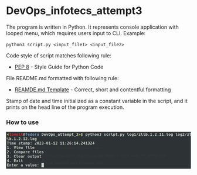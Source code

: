 # DevOps_infotecs_attempt3

The program is written in Python. It represents console application
with looped menu, which requires users input to CLI. Example:

```
python3 script.py <input_file1> <input_file2>
```

Code style of script matches following rule:

- [PEP 8](https://www.python.org/dev/peps/pep-0008/) - Style Guide for Python Code

File README.md formatted with following rule:

- [REAMDE.md Template](https://gist.github.com/PurpleBooth/109311bb0361f32d87a2) - Correct, short and contentful formatting

Stamp of date and time initialized as a constant variable in the script,
and it prints on the head line of the program execution.

### How to use

![](img/general/1.png)

